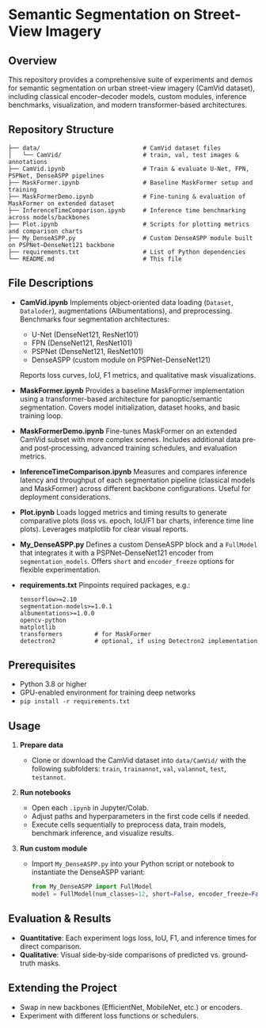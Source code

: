 # Semantic Segmentation on Street-View Imagery

## Overview

This repository provides a comprehensive suite of experiments and demos for semantic segmentation on urban street-view imagery (CamVid dataset), including classical encoder–decoder models, custom modules, inference benchmarks, visualization, and modern transformer-based architectures.

## Repository Structure

```
├── data/                             # CamVid dataset files
│   └── CamVid/                       # train, val, test images & annotations
├── CamVid.ipynb                      # Train & evaluate U-Net, FPN, PSPNet, DenseASPP pipelines
├── MaskFormer.ipynb                  # Baseline MaskFormer setup and training
├── MaskFormerDemo.ipynb              # Fine-tuning & evaluation of MaskFormer on extended dataset
├── InferenceTimeComparison.ipynb     # Inference time benchmarking across models/backbones
├── Plot.ipynb                        # Scripts for plotting metrics and comparison charts
├── My_DenseASPP.py                   # Custom DenseASPP module built on PSPNet–DenseNet121 backbone
├── requirements.txt                  # List of Python dependencies
└── README.md                         # This file
```

## File Descriptions

* **CamVid.ipynb**
  Implements object‐oriented data loading (`Dataset`, `Dataloder`), augmentations (Albumentations), and preprocessing. Benchmarks four segmentation architectures:

  * U-Net (DenseNet121, ResNet101)
  * FPN   (DenseNet121, ResNet101)
  * PSPNet (DenseNet121, ResNet101)
  * DenseASPP (custom module on PSPNet–DenseNet121)

  Reports loss curves, IoU, F1 metrics, and qualitative mask visualizations.

* **MaskFormer.ipynb**
  Provides a baseline MaskFormer implementation using a transformer-based architecture for panoptic/semantic segmentation. Covers model initialization, dataset hooks, and basic training loop.

* **MaskFormerDemo.ipynb**
  Fine-tunes MaskFormer on an extended CamVid subset with more complex scenes. Includes additional data pre‐ and post‐processing, advanced training schedules, and evaluation metrics.

* **InferenceTimeComparison.ipynb**
  Measures and compares inference latency and throughput of each segmentation pipeline (classical models and MaskFormer) across different backbone configurations. Useful for deployment considerations.

* **Plot.ipynb**
  Loads logged metrics and timing results to generate comparative plots (loss vs. epoch, IoU/F1 bar charts, inference time line plots). Leverages matplotlib for clear visual reports.

* **My\_DenseASPP.py**
  Defines a custom DenseASPP block and a `FullModel` that integrates it with a PSPNet–DenseNet121 encoder from `segmentation_models`. Offers `short` and `encoder_freeze` options for flexible experimentation.

* **requirements.txt**
  Pinpoints required packages, e.g.:

  ```text
  tensorflow>=2.10
  segmentation-models>=1.0.1
  albumentations>=1.0.0
  opencv-python
  matplotlib
  transformers         # for MaskFormer
  detectron2           # optional, if using Detectron2 implementation
  ```

## Prerequisites

* Python 3.8 or higher
* GPU-enabled environment for training deep networks
* `pip install -r requirements.txt`

## Usage

1. **Prepare data**

   * Clone or download the CamVid dataset into `data/CamVid/` with the following subfolders: `train`, `trainannot`, `val`, `valannot`, `test`, `testannot`.

2. **Run notebooks**

   * Open each `.ipynb` in Jupyter/Colab.
   * Adjust paths and hyperparameters in the first code cells if needed.
   * Execute cells sequentially to preprocess data, train models, benchmark inference, and visualize results.

3. **Run custom module**

   * Import `My_DenseASPP.py` into your Python script or notebook to instantiate the DenseASPP variant:

     ```python
     from My_DenseASPP import FullModel
     model = FullModel(num_classes=12, short=False, encoder_freeze=False)
     ```

## Evaluation & Results

* **Quantitative**: Each experiment logs loss, IoU, F1, and inference times for direct comparison.
* **Qualitative**: Visual side‐by‐side comparisons of predicted vs. ground‐truth masks.

## Extending the Project

* Swap in new backbones (EfficientNet, MobileNet, etc.) or encoders.
* Experiment with different loss functions or schedulers.
